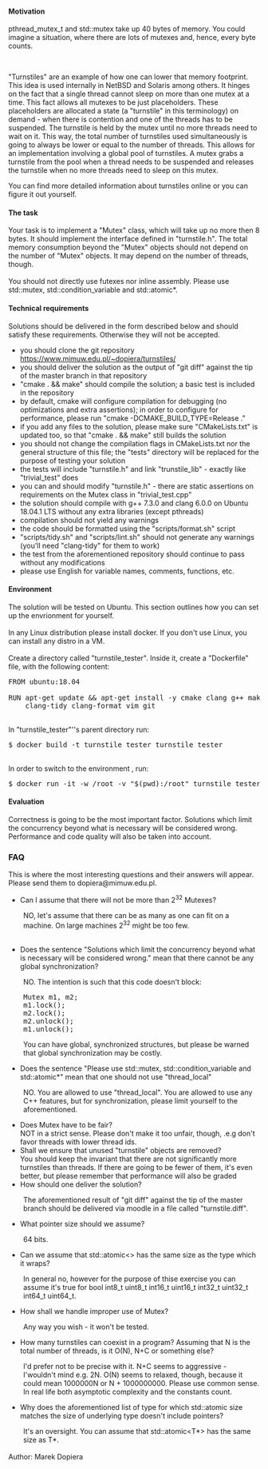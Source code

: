 <h4>Motivation</h4><div>pthread_mutex_t and std::mutex take up 40 bytes of memory. You could imagine a situation, where there are lots of mutexes and, hence, every byte counts.<br></div><p><br></p><p>"Turnstiles" are an example of how one can lower that memory footprint. This idea is used internally in NetBSD and Solaris among others. It hinges on the fact that a single thread cannot sleep on more than one mutex at a time. This fact allows all mutexes to be just placeholders. These placeholders are allocated a state (a "turnstile" in this terminology) on demand - when there is contention and one of the threads has to be suspended. The turnstile is held by the mutex until no more threads need to wait on it. This way, the total number of turnstiles used simultaneously is going to always be lower or equal to the number of threads. This allows for an implementation involving a global pool of turnstiles. A mutex grabs a turnstile from the pool when a thread needs to be suspended and releases the turnstile when no more threads need to sleep on this mutex.<br></p>You can find more detailed information about turnstiles online or you can figure it out yourself.<br><h4>The task</h4><div>Your task is to implement a "Mutex" class, which will take up no more then 8 bytes. It should implement the interface defined in "turnstile.h". The total memory consumption beyond the "Mutex" objects should not depend on the number of "Mutex" objects. It may depend on the number of threads, though.<br></div><div><br></div><div>You should not directly use futexes nor inline assembly. Please use std::mutex, std::condition_variable and std::atomic*.<br></div><h4>Technical requirements</h4><div>Solutions should be delivered in the form described below and should satisfy these requirements. Otherwise they will not be accepted.<br></div><ul><li>you should clone the git repository <a href="https://www.mimuw.edu.pl/~dopiera/turnstiles/">https://www.mimuw.edu.pl/~dopiera/turnstiles/</a></li><li>you should deliver the solution as the output of "git diff" against the tip of the master branch in that repository<br></li><li>"cmake . &amp;&amp; make" should compile the solution; a basic test is included in the repository<br></li><li>by default, cmake will configure compilation for debugging (no optimizations and extra assertions); in order to configure for performance, please run "cmake -DCMAKE_BUILD_TYPE=Release ."<br></li><li>if you add any files to the solution, please make sure "CMakeLists.txt" is updated too, so that "cmake . &amp;&amp; make" still builds the solution<br></li><li>you should not change the compilation flags in CMakeLists.txt nor the general structure of this file; the "tests" directory will be replaced for the purpose of testing your solution<br></li><li>the tests will include "turnstile.h" and link "trunstile_lib" - exactly like "trivial_test" does</li><li>you can and should modify "turnstile.h" - there are static assertions on requirements on the Mutex class in "trivial_test.cpp"<br></li><li>the solution should compile with g++ 7.3.0 and clang 6.0.0 on Ubuntu 18.04.1 LTS without any extra libraries (except pthreads)<br></li><li>compilation should not yield any warnings<br></li><li>the code should be formatted using the "scripts/format.sh" script<br></li><li>"scripts/tidy.sh" and "scripts/lint.sh" should not generate any warnings (you'll need "clang-tidy" for them to work)<br></li><li>the test from the aforementioned repository should continue to pass without any modifications<br></li><li>please use English for variable names, comments, functions, etc.<br></li></ul><div><h4>Environment</h4><div>The solution will be tested on Ubuntu. This section outlines how you can set up the envrionment for yourself.<br></div><div><br></div><div>In any Linux distribution please install docker. If you don't use Linux, you can install any distro in a VM.<br><br>Create a directory called "turnstile_tester". Inside it, create a "Dockerfile" file, with the following content:<br><pre>FROM ubuntu:18.04<br><br>RUN apt-get update &amp;&amp; apt-get install -y cmake clang g++ make clang \<br>    clang-tidy clang-format vim git</pre><br>In "turnstile_tester"''s parent directory run:<br><pre>$ docker build -t turnstile_tester turnstile_tester</pre><br>In order to switch to the environment , run:<br><pre>$ docker run -it -w /root -v "$(pwd):/root" turnstile_tester /bin/bash </pre></div></div><h4>Evaluation<br></h4><p>Correctness is going to be the most important factor. Solutions which limit the concurrency beyond what is necessary will be considered wrong. Performance and code quality will also be taken into account.<br></p><h3>FAQ</h3><div>This is where the most interesting questions and their answers will appear. Please send them to dopiera@mimuw.edu.pl.<br></div><p></p><ul><li>Can I assume that there will not be more than 2<sup>32</sup> Mutexes?</li></ul><div style="margin-left: 30px;" class="editor-indent">NO, let's assume that there can be as many as one can fit on a machine. On large machines 2<sup>32</sup> might be too few.<br></div><div style="margin-left: 30px;" class="editor-indent"><br></div><ul><li>Does the sentence "Solutions which limit the concurrency beyond what is necessary will be considered wrong." mean that there cannot be any global synchronization?<br></li></ul><div style="margin-left: 30px;" class="editor-indent">NO. The intention is such that this code doesn't block:<br></div><div style="margin-left: 30px;" class="editor-indent"><pre>Mutex m1, m2;<br>m1.lock();<br>m2.lock();<br>m2.unlock();<br>m1.unlock();<br></pre><p>You can have global, synchronized structures, but please be warned that global synchronization may be costly.</p></div><ul><li>Does the sentence "Please use std::mutex, std::condition_variable and std::atomic*" mean that one should not use "thread_local"</li></ul><div style="margin-left: 30px;" class="editor-indent">NO. You are allowed to use "thread_local". You are allowed to use any C++ features, but for synchronization, please limit yourself to the aforementioned.<br></div><ul><li>Does Mutex have to be fair?<br>NOT in a strict sense. Please don't make it too unfair, though, .e.g don't favor threads with lower thread ids.</li><li>Shall we ensure that unused "turnstile" objects are removed?<br><div>You should keep the invariant that there are not significantly more turnstiles than threads. If there are going to be fewer of them, it's even better, but please remember that performance will also be graded</div></li><li><div>How should one deliver the solution?</div></li></ul><div style="margin-left: 30px;" class="editor-indent">The aforementioned result of "git diff" against the tip of the master branch should be delivered via moodle in a file called "turnstile.diff".</div><ul><li>What pointer size should we assume?</li></ul><div style="margin-left: 30px;" class="editor-indent">64 bits.<br></div><ul><li>Can we assume that std::atomic&lt;&gt; has the same size as the type which it wraps?<br></li></ul><div style="margin-left: 30px;" class="editor-indent"><p>In general no, however for the purpose of thise exercise you can assume it's true for bool int8_t uint8_t int16_t uint16_t int32_t uint32_t int64_t uint64_t.</p></div><ul><li>How shall we handle improper use of Mutex?<br></li></ul><div style="margin-left: 30px;" class="editor-indent">Any way you wish - it won't be tested.<br></div><ul><li>How many turnstiles can coexist in a program? Assuming that N is the total number of threads, is it O(N), N+C or something else?</li></ul><div style="margin-left: 30px;" class="editor-indent">I'd prefer not to be precise with it. N+C seems to aggressive - I'wouldn't mind e.g. 2N. O(N) seems to relaxed, though, because it could mean 1000000N or N + 1000000000. Please use common sense. In real life both asymptotic complexity and the constants count.</div><ul><li>Why does the aforementioned list of type for which std::atomic size matches the size of underlying type doesn't include pointers?</li></ul><div style="margin-left: 30px;" class="editor-indent">It's an oversight. You can assume that std::atomic&lt;T*&gt; has the same size as T*.<br></div><div><br></div><div>Author: Marek Dopiera<br></div></span></span></div></div><div class="submissionstatustable">